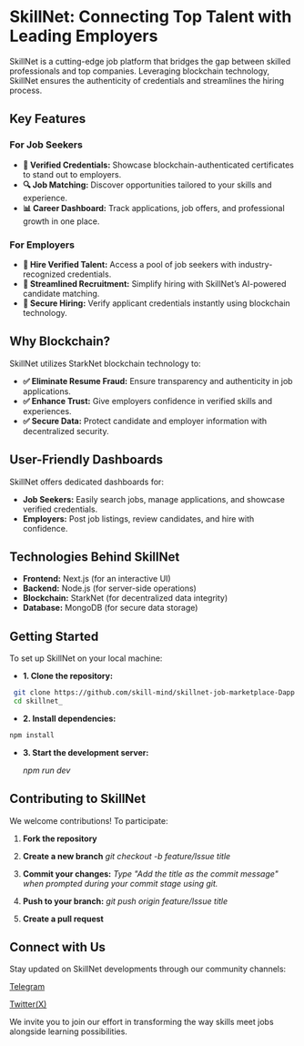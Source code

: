 # SkillNet: Connecting Top Talent with Leading Employers

SkillNet is a cutting-edge job platform that bridges the gap between skilled professionals and top companies. Leveraging blockchain technology, SkillNet ensures the authenticity of credentials and streamlines the hiring process.

## Key Features

### For Job Seekers

- **🚀 Verified Credentials:** Showcase blockchain-authenticated certificates to stand out to employers.
- **🔍 Job Matching:** Discover opportunities tailored to your skills and experience.
- **📊 Career Dashboard:** Track applications, job offers, and professional growth in one place.

### For Employers

- **🎯 Hire Verified Talent:** Access a pool of job seekers with industry-recognized credentials.
- **🚀 Streamlined Recruitment:** Simplify hiring with SkillNet’s AI-powered candidate matching.
- **🔐 Secure Hiring:**  Verify applicant credentials instantly using blockchain technology.

## Why Blockchain?

SkillNet utilizes StarkNet blockchain technology to:
- **✅ Eliminate Resume Fraud:** Ensure transparency and authenticity in job applications.
- **✅ Enhance Trust:** Give employers confidence in verified skills and experiences.
- **✅ Secure Data:** Protect candidate and employer information with decentralized security.

## User-Friendly Dashboards

SkillNet offers dedicated dashboards for:

- **Job Seekers:** Easily search jobs, manage applications, and showcase verified credentials.
- **Employers:**  Post job listings, review candidates, and hire with confidence.

## Technologies Behind SkillNet

- **Frontend:** Next.js (for an interactive UI)
- **Backend:** Node.js (for server-side operations)
- **Blockchain:** StarkNet (for decentralized data integrity)
- **Database:** MongoDB (for secure data storage)



## Getting Started

To set up SkillNet on your local machine:

- **1. Clone the repository:**

```bash
 git clone https://github.com/skill-mind/skillnet-job-marketplace-Dapp.git
 cd skillnet_
```

- **2. Install dependencies:**
```bash
npm install
```
- **3. Start the development server:**

  _npm run dev_

## Contributing to SkillNet

We welcome contributions! To participate:

1. **Fork the repository**

2. **Create a new branch**
   _git checkout -b feature/Issue title_

3. **Commit your changes:**
   _Type *"Add the title as the commit message"* when prompted during your commit stage using git._

4. **Push to your branch:**
   _git push origin feature/Issue title_
5. **Create a pull request**

## Connect with Us

Stay updated on SkillNet developments through our community channels:

[Telegram](https://t.me/+wkTCPZzVyGU5ZDFk%22)

[Twitter(X)](https://x.com/projectSkillNet)

We invite you to join our effort in transforming the way skills meet jobs alongside learning possibilities.
